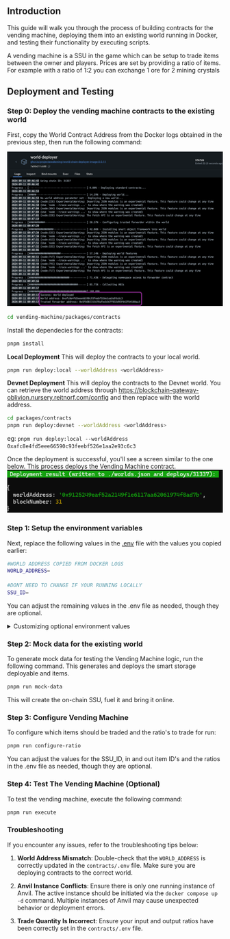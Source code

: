 ## Introduction
This guide will walk you through the process of building contracts for the vending machine, deploying them into an existing world running in Docker, and testing their functionality by executing scripts.

A vending machine is a SSU in the game which can be setup to trade items between the owner and players. Prices are set by providing a ratio of items. For example with a ratio of 1:2  you can exchange 1 ore for 2 mining crystals

## Deployment and Testing
### Step 0: Deploy the vending machine contracts to the existing world 
First, copy the World Contract Address from the Docker logs obtained in the previous step, then run the following command:

![alt text](../docker_deployment.png)

```bash
cd vending-machine/packages/contracts
```

Install the dependecies for the contracts:
```bash
pnpm install
```

**Local Deployment**
This will deploy the contracts to your local world.
```bash
pnpm run deploy:local --worldAddress <worldAddress> 
```

**Devnet Deployment**
This will deploy the contracts to the Devnet world. You can retrieve the world address through https://blockchain-gateway-oblivion.nursery.reitnorf.com/config and then replace <worldAddress> with the world address. 
```bash
cd packages/contracts
pnpm run deploy:devnet --worldAddress <worldAddress> 
```


eg: `pnpm run deploy:local --worldAddress 0xafc8e4fd5eee66590c93feebf526e1aa2e93c6c3`

Once the deployment is successful, you'll see a screen similar to the one below. This process deploys the Vending Machine contract.
![alt text](./readme-imgs/deployment.png)


### Step 1: Setup the environment variables 
Next, replace the following values in the [.env](./packages/contracts/.env) file with the values you copied earlier:

```bash
#WORLD ADDRESS COPIED FROM DOCKER LOGS
WORLD_ADDRESS=

#DONT NEED TO CHANGE IF YOUR RUNNING LOCALLY
SSU_ID=
```

You can adjust the remaining values in the .env file as needed, though they are optional.

<details markdown="block">
<summary>Customizing optional environment values</summary>

#### Items
You can set the items in and out to change which items you trade for. 

```bash
#ITEM ID 77800 - Common Ore
ITEM_IN_ID=888
#ITEM ID 77811 - Carbonaceous Ore
ITEM_OUT_ID=999
```

#### Ratios
A ratio with the in being 1 and out being 2 means that for every item a player puts into the deployable, they get two items from it. 

You can alter this ratio how you want, but be careful not to accidently give away your whole supply of items with the wrong ratio.

```bash
#IN Ratio
IN_RATIO=1
#OUT Ratio
OUT_RATIO=2
```

</details>


### Step 2: Mock data for the existing world 
To generate mock data for testing the Vending Machine logic, run the following command. This generates and deploys the smart storage deployable and items.

```bash
pnpm run mock-data
```
This will create the on-chain SSU, fuel it and bring it online.

### Step 3: Configure Vending Machine
To configure which items should be traded and the ratio's to trade for run:

```bash
pnpm run configure-ratio
```

You can adjust the values for the SSU_ID, in and out item ID's and the ratios in the .env file as needed, though they are optional.

### Step 4: Test The Vending Machine (Optional)
To test the vending machine, execute the following command:

```bash
pnpm run execute
```

### Troubleshooting

If you encounter any issues, refer to the troubleshooting tips below:

1. **World Address Mismatch**: Double-check that the `WORLD_ADDRESS` is correctly updated in the `contracts/.env` file. Make sure you are deploying contracts to the correct world.
   
2. **Anvil Instance Conflicts**: Ensure there is only one running instance of Anvil. The active instance should be initiated via the `docker compose up -d` command. Multiple instances of Anvil may cause unexpected behavior or deployment errors.

3. **Trade Quantity Is Incorrect**: Ensure your input and output ratios have been correctly set in the `contracts/.env` file.  